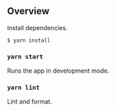 ## Overview

Install dependencies.
```
$ yarn install
```

### `yarn start`
Runs the app in development mode.

### `yarn lint`
Lint and format.
